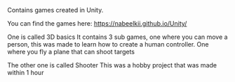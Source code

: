 Contains games created in Unity.

You can find the games here: https://nabeelkii.github.io/Unity/

One is called 3D basics It contains 3 sub games, one where you can move a person, this was made to learn how to create a human controller. 
One where you fly a plane that can shoot targets

The other one is called Shooter This was a hobby project that was made within 1 hour